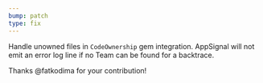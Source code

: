 ```yaml
---
bump: patch
type: fix
---
```


Handle unowned files in `CodeOwnership` gem integration. AppSignal will not emit an error log line if no Team can be found for a backtrace.

Thanks @fatkodima for your contribution!
